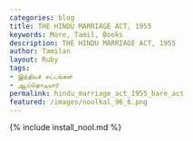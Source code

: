```yaml
---  
categories: blog  
title: THE HINDU MARRIAGE ACT, 1955
keywords: More, Tamil, Books  
description: THE HINDU MARRIAGE ACT, 1955
author: Tamilan  
layout: Ruby  
tags:     
- இந்தியச் சட்டங்கள்
- ஆய்தொடியார்
permalink: hindu_marriage_act_1955_bare_act  
featured: /images/noolkal_96_6.png  
---  
```

{% include install_nool.md %} 

